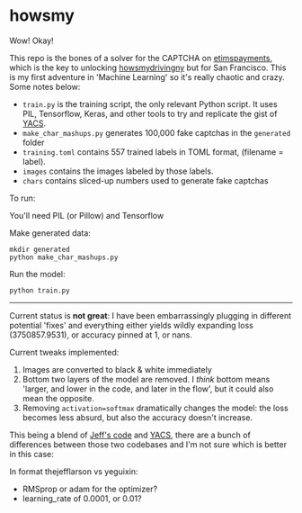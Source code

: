 # howsmy

Wow! Okay!

This repo is the bones of a solver for the CAPTCHA on [etimspayments](https://wmq.etimspayments.com/pbw/include/sanfrancisco/input.jsp),
which is the key to unlocking [howsmydrivingny](https://twitter.com/howsmydrivingny) but for
San Francisco. This is my first adventure in 'Machine Learning' so it's really chaotic and
crazy. Some notes below:

- `train.py` is the training script, the only relevant Python script. It uses PIL, Tensorflow,
  Keras, and other tools to try and replicate the gist of [YACS](https://github.com/yeguixin/captcha_solver).
- `make_char_mashups.py` generates 100,000 fake captchas in the `generated` folder
- `training.toml` contains 557 trained labels in TOML format, (filename = label).
- `images` contains the images labeled by those labels.
- `chars` contains sliced-up numbers used to generate fake captchas

To run:

You'll need PIL (or Pillow) and Tensorflow

Make generated data:

```
mkdir generated
python make_char_mashups.py
```

Run the model:

```
python train.py
```

---


Current status is **not great**: I have been embarrassingly plugging in different
potential 'fixes' and everything either yields wildly expanding loss (3750857.9531),
or accuracy pinned at 1, or nans.

Current tweaks implemented:

1. Images are converted to black & white immediately
2. Bottom two layers of the model are removed. I _think_ bottom means 'larger, and lower in the code, and later in the flow',
   but it could also mean the opposite.
3. Removing `activation=softmax` dramatically changes the model: the loss becomes less
   absurd, but also the accuracy doesn't increase.

This being a blend of [Jeff's code](https://gist.github.com/thejefflarson/d8e2a65f37a37d39309058d23f6a71f1) and
[YACS](https://github.com/yeguixin/captcha_solver), there are a bunch of differences between those two
codebases and I'm not sure which is better in this case:

In format thejefflarson vs yeguixin:

- RMSprop or adam for the optimizer?
- learning_rate of 0.0001, or 0.01?
